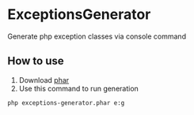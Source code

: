 # ExceptionsGenerator
Generate php exception classes via console command
## How to use
1. Download [phar](https://github.com/pivchenberg/ExceptionsGenerator/raw/master/dist/exceptions-generator.phar)
2. Use this command to run generation
``` bash 
php exceptions-generator.phar e:g
```
